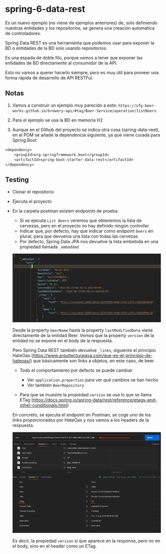 # spring-6-data-rest

Es un nuevo ejemplo (no viene de ejemplos anteriores) de, solo definiendo nuestras entidades y los repositorios, se genera una creación automática de controladores.

Spring Data REST es una herramienta que podemos usar para exponer la BD o entidades de la BD solo usando repositorios.

Es una espada de doble filo, porque vamos a tener que exponer las entidades de BD directamente al consumidor de la API.

Esto no vamos a querer hacerlo siempre, pero es muy útil para proveer una forma rápida de desarrollo de API RESTFul.

## Notas

1. Vamos a construir un ejemplo muy parecido a este: `https://sfg-beer-works.github.io/brewery-api/#tag/Beer-Service/operation/listBeers`

2. Para el ejemplo se usa la BD en memoria H2

3. Aunque en el Github del proyecto se indica otra cosa (spring-data-rest), en el POM se añade la dependencia siguiente, ya que viene curada para Spring Boot

```
<dependency>
    <groupId>org.springframework.boot</groupId>
    <artifactId>spring-boot-starter-data-rest</artifactId>
</dependency>
```

## Testing

- Clonar el repositorio
- Ejecuta el proyecto
- En la carpeta postman existen endpoints de prueba
  - Si se ejecuta `List Beers` veremos que obtenemos la lista de cervezas, pero en el proyecto no hay definido ningún controller
  - Indicar que, por defecto, hay que indicar como endpoint `beers` en plural, para que devuelva una lista con todas las cervezas
  - Por defecto, Spring Data JPA nos devuelve la lista embebida en una propiedad llamada `_embedded`

  ![alt Embedded Property](../images/10-Postman-property-embedded.png)

  Desde la property `beerName` hasta la property `lastModifiedDate` viene directamente de la entidad Beer. Vemos que la property `version` de la entidad no se expone en el body de la respuesta.

  Pero Spring Data REST también devuelve `_links`, siguiente el principio HateOas (https://www.arquitecturajava.com/que-es-el-principio-de-hateoas/) que básicamente son links a objetos, en este caso, de beer.

  - Todo el comportamiento por defecto se puede cambiar
    - Ver `application.properties` para ver qué cambios se han hecho
    - Ver también `BeerRepository`

  - Para que se muestre la propiedad `version` se usa lo que se llama ETag (https://docs.spring.io/spring-data/rest/reference/etags-and-other-conditionals.html)

  En concreto, se ejecuta el endpoint en Postman, se coge uno de los links proporcionados por HateOas y nos vamos a los headers de la respuesta.

  ![alt Embedded Property](../images/11-Spring-Data-Rest-ETag.png)

  Es decir, la propiedad `version` si que aparece en la response, pero no en el body, sino en el header como un ETag. 